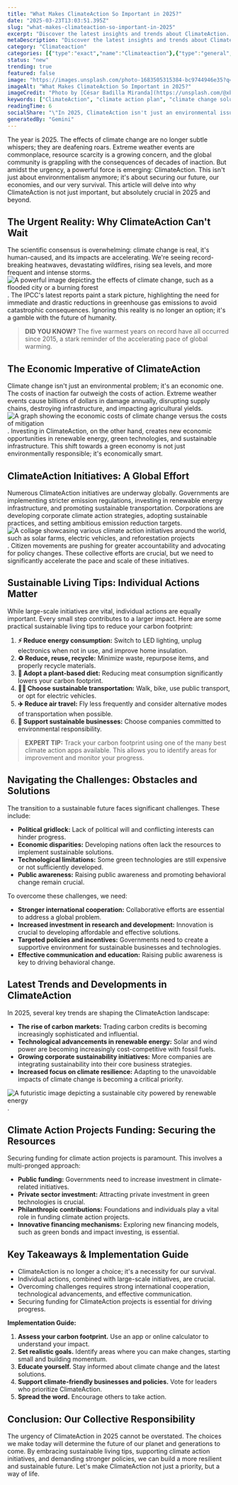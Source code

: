 ```yaml
---
title: "What Makes ClimateAction So Important in 2025?"
date: "2025-03-23T13:03:51.395Z"
slug: "what-makes-climateaction-so-important-in-2025"
excerpt: "Discover the latest insights and trends about ClimateAction. This comprehensive guide covers everything you need to know about ClimateAction in 2025."
metaDescription: "Discover the latest insights and trends about ClimateAction. This comprehensive guide covers everything you need to know about ClimateAction in 2025."
category: "Climateaction"
categories: [{"type":"exact","name":"Climateaction"},{"type":"general","name":"Energy"},{"type":"medium","name":"Renewable Energy"},{"type":"specific","name":"Solar Power"},{"type":"niche","name":"Photovoltaic Efficiency"}]
status: "new"
trending: true
featured: false
image: "https://images.unsplash.com/photo-1683505315384-bc9744946e35?q=85&w=1200&fit=max&fm=webp&auto=compress"
imageAlt: "What Makes ClimateAction So Important in 2025?"
imageCredit: "Photo by [César Badilla Miranda](https://unsplash.com/@xbmpro) on Unsplash"
keywords: ["ClimateAction", "climate action plan", "climate change solutions", "sustainable living tips", "fight climate change", "climate action initiatives", "best climate action apps", "how to reduce carbon footprint", "climate action projects funding", "corporate climate action strategy"]
readingTime: 6
socialShare: "\"In 2025, ClimateAction isn't just an environmental issue; it's an economic and social imperative.  The cost of inaction far outweighs the cost of creating a sustainable future.\""
generatedBy: "Gemini"
---
```




The year is 2025. The effects of climate change are no longer subtle whispers; they are deafening roars.  Extreme weather events are commonplace, resource scarcity is a growing concern, and the global community is grappling with the consequences of decades of inaction.  But amidst the urgency, a powerful force is emerging: ClimateAction. This isn't just about environmentalism anymore; it's about securing our future, our economies, and our very survival. This article will delve into why ClimateAction is not just important, but absolutely crucial in 2025 and beyond.

## The Urgent Reality: Why ClimateAction Can't Wait

The scientific consensus is overwhelming: climate change is real, it's human-caused, and its impacts are accelerating.  We're seeing record-breaking heatwaves, devastating wildfires, rising sea levels, and more frequent and intense storms.  ![A powerful image depicting the effects of climate change, such as a flooded city or a burning forest](https://images.unsplash.com/photo-1683505317099-2b28830e5ba4?q=85&w=1200&fit=max&fm=webp&auto=compress). The IPCC's latest reports paint a stark picture, highlighting the need for immediate and drastic reductions in greenhouse gas emissions to avoid catastrophic consequences.  Ignoring this reality is no longer an option; it's a gamble with the future of humanity.

> **DID YOU KNOW?** The five warmest years on record have all occurred since 2015, a stark reminder of the accelerating pace of global warming.

##  The Economic Imperative of ClimateAction

Climate change isn't just an environmental problem; it's an economic one.  The costs of inaction far outweigh the costs of action.  Extreme weather events cause billions of dollars in damage annually, disrupting supply chains, destroying infrastructure, and impacting agricultural yields.  ![A graph showing the economic costs of climate change versus the costs of mitigation](https://images.unsplash.com/photo-1683505315416-a5e6edbe11af?q=85&w=1200&fit=max&fm=webp&auto=compress).  Investing in ClimateAction, on the other hand, creates new economic opportunities in renewable energy, green technologies, and sustainable infrastructure.  This shift towards a green economy is not just environmentally responsible; it's economically smart.

##  ClimateAction Initiatives: A Global Effort

Numerous ClimateAction initiatives are underway globally.  Governments are implementing stricter emission regulations, investing in renewable energy infrastructure, and promoting sustainable transportation.  Corporations are developing corporate climate action strategies, adopting sustainable practices, and setting ambitious emission reduction targets.  ![A collage showcasing various climate action initiatives around the world, such as solar farms, electric vehicles, and reforestation projects](https://images.unsplash.com/photo-1683505315441-d561969e9b31?q=85&w=1200&fit=max&fm=webp&auto=compress).  Citizen movements are pushing for greater accountability and advocating for policy changes.  These collective efforts are crucial, but we need to significantly accelerate the pace and scale of these initiatives.

##  Sustainable Living Tips:  Individual Actions Matter

While large-scale initiatives are vital, individual actions are equally important.  Every small step contributes to a larger impact.  Here are some practical sustainable living tips to reduce your carbon footprint:

1. **⚡ Reduce energy consumption:** Switch to LED lighting, unplug electronics when not in use, and improve home insulation.
2. **♻️ Reduce, reuse, recycle:** Minimize waste, repurpose items, and properly recycle materials.
3. **🌱 Adopt a plant-based diet:** Reducing meat consumption significantly lowers your carbon footprint.
4. **🚶‍♀️ Choose sustainable transportation:** Walk, bike, use public transport, or opt for electric vehicles.
5. **✈️ Reduce air travel:**  Fly less frequently and consider alternative modes of transportation when possible.
6. **🌳 Support sustainable businesses:** Choose companies committed to environmental responsibility.

> **EXPERT TIP:**  Track your carbon footprint using one of the many best climate action apps available.  This allows you to identify areas for improvement and monitor your progress.

##  Navigating the Challenges: Obstacles and Solutions

The transition to a sustainable future faces significant challenges.  These include:

* **Political gridlock:**  Lack of political will and conflicting interests can hinder progress.
* **Economic disparities:**  Developing nations often lack the resources to implement sustainable solutions.
* **Technological limitations:**  Some green technologies are still expensive or not sufficiently developed.
* **Public awareness:**  Raising public awareness and promoting behavioral change remain crucial.

To overcome these challenges, we need:

* **Stronger international cooperation:**  Collaborative efforts are essential to address a global problem.
* **Increased investment in research and development:**  Innovation is crucial to developing affordable and effective solutions.
* **Targeted policies and incentives:**  Governments need to create a supportive environment for sustainable businesses and technologies.
* **Effective communication and education:**  Raising public awareness is key to driving behavioral change.

##  Latest Trends and Developments in ClimateAction

In 2025, several key trends are shaping the ClimateAction landscape:

* **The rise of carbon markets:**  Trading carbon credits is becoming increasingly sophisticated and influential.
* **Technological advancements in renewable energy:**  Solar and wind power are becoming increasingly cost-competitive with fossil fuels.
* **Growing corporate sustainability initiatives:**  More companies are integrating sustainability into their core business strategies.
* **Increased focus on climate resilience:**  Adapting to the unavoidable impacts of climate change is becoming a critical priority.

![A futuristic image depicting a sustainable city powered by renewable energy](https://images.unsplash.com/photo-1683505315384-bc9744946e35?q=85&w=1200&fit=max&fm=webp&auto=compress).

##  Climate Action Projects Funding: Securing the Resources

Securing funding for climate action projects is paramount.  This involves a multi-pronged approach:

* **Public funding:**  Governments need to increase investment in climate-related initiatives.
* **Private sector investment:**  Attracting private investment in green technologies is crucial.
* **Philanthropic contributions:**  Foundations and individuals play a vital role in funding climate action projects.
* **Innovative financing mechanisms:**  Exploring new financing models, such as green bonds and impact investing, is essential.

## Key Takeaways & Implementation Guide

* ClimateAction is no longer a choice; it's a necessity for our survival.
* Individual actions, combined with large-scale initiatives, are crucial.
* Overcoming challenges requires strong international cooperation, technological advancements, and effective communication.
* Securing funding for ClimateAction projects is essential for driving progress.

**Implementation Guide:**

1. **Assess your carbon footprint.** Use an app or online calculator to understand your impact.
2. **Set realistic goals.** Identify areas where you can make changes, starting small and building momentum.
3. **Educate yourself.** Stay informed about climate change and the latest solutions.
4. **Support climate-friendly businesses and policies.** Vote for leaders who prioritize ClimateAction.
5. **Spread the word.** Encourage others to take action.

## Conclusion:  Our Collective Responsibility

The urgency of ClimateAction in 2025 cannot be overstated.  The choices we make today will determine the future of our planet and generations to come.  By embracing sustainable living tips, supporting climate action initiatives, and demanding stronger policies, we can build a more resilient and sustainable future.  Let's make ClimateAction not just a priority, but a way of life.

